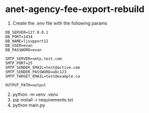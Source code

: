 ﻿# anet-agency-fee-export-rebuild

1. Create the .env file with the following params

```
DB_SERVER=127.0.0.1
DB_PORT=1434
DB_NAME=ljsupport12
DB_USER=evan
DB_PASSWORD=evan

SMTP_SERVER=smtp.test.com
SMTP_PORT=25
SMTP_SENDER_EMAIL=test@active.com
SMTP_SENDER_PASSWORD=abc123
SMTP_TARGET_EMAIL=test@example.ca

OUTPUT_PATH=output
```

2. python -m venv .venv
3. pip install -r requirements.txt
4. python main.py
